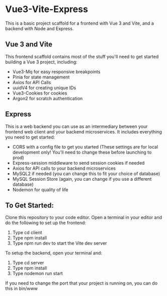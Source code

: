 # Vue3-Vite-Express
This is a basic project scaffold for a frontend with Vue 3 and Vite, and a backend with Node and Express.

## Vue 3 and Vite
This frontend scaffold contains most of the stuff you'll need to get started building a Vue 3 project, including:
  - Vue3-Mq for easy responsive breakpoints
  - Pinia for state management
  - Axios for API Calls
  - uuidV4 for creating unique IDs
  - Vue3-Cookies for cookies
  - Argon2 for scratch authentication
  
## Express
 This is a web backend you can use as an intermediary between your frontend web client and your backend microservices. It includes everything you need to get started:
  - CORS with a config file to get you started (These settings are for local development only! You'll need to change these before launching to prod)
  - Express-session middleware to send session cookies if needed
  - Axios for API calls to your backend microservices
  - MySQL2 if needed (you can change this to fit your choice of database)
  - MySQL Session Store (again, you can change if you use a different database)
  - Nodemon for quality of life

## To Get Started:
Clone this repository to your code editor. Open a terminal in your editor and do the following to set up the frontend:

  1. Type cd client
  2. Type npm install
  3. Type npm run dev to start the Vite dev server
  
To setup the backend, open your terminal and:
  
  1. Type cd server
  2. Type npm install
  3. Type nodemon run start
  
  If you need to change the port that your project is running on, you can do this in bin/www
